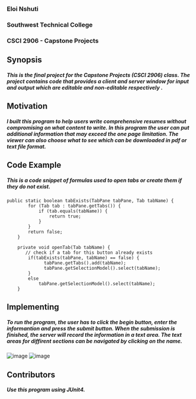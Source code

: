 ### Eloi Nshuti
### Southwest Technical College
### CSCI 2906 - Capstone Projects

## **Synopsis**
##### This is the final project for the Capstone Projects (CSCI 2906) class. The project contains code that provides a client and server window for input and output which are editable and non-editable respectively .

## **Motivation**
##### I built this program to help users write comprehensive resumes without compromising on what content to write. In this program the user can put additional information that may exceed the one page limitation. The viewer can also choose what to see which can be downloaded in pdf or text file format.

## **Code Example**
##### This is a code snippet of formulas used to open tabs or create them if they do not exist.
```
public static boolean tabExists(TabPane tabPane, Tab tabName) {
        for (Tab tab : tabPane.getTabs()) {
            if (tab.equals(tabName)) {
                return true;
            }
        }
        return false;
    }

    private void openTab(Tab tabName) {
       // check if a tab for this button already exists
    	if(tabExists(tabPane, tabName) == false) {
			  tabPane.getTabs().add(tabName);
			  tabPane.getSelectionModel().select(tabName);
    	}
    	else
    		tabPane.getSelectionModel().select(tabName);
    } 

```
## **Implementing**
##### To run the program, the user has to click the begin button, enter the informantion and press the submit button. When the submission is finished, the server will record the information in a text area. The text areas for diffirent sections can be navigated by clicking on the name.
![image](https://user-images.githubusercontent.com/112521045/232546038-90806867-3fd4-4766-9654-aaa1780a5664.png)
![image](https://user-images.githubusercontent.com/112521045/232545938-45215802-9cdc-4052-a5b4-0cff2768c5de.png)

## **Contributors**
##### Use this program using JUnit4.
